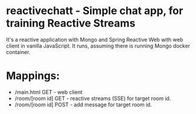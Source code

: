 # reactivechatt - Simple chat app, for training Reactive Streams
It's a reactive application with Mongo and Spring Reactive Web with web client in vanilla JavaScript.
It runs, assuming there is running Mongo docker container.
# Mappings:
- /main.html GET - web client
- /room/[room id] GET - reactive streams (SSE) for target room id.
- /room/[room id] POST - add message for target room id.

